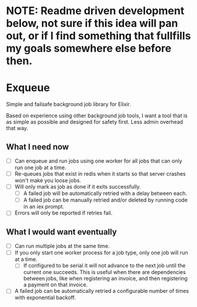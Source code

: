 # NOTE: Readme driven development below, not sure if this idea will pan out, or if I find something that fullfills my goals somewhere else before then.

Exqueue
=======

Simple and failsafe background job library for Elixir.

Based on experience using other background job tools, I want a tool that is as simple as possible and designed for safety first. Less admin overhead that way.

## What I need now

* [ ] Can enqueue and run jobs using one worker for all jobs that can only run one job at a time.
* [ ] Re-queues jobs that exist in redis when it starts so that server crashes won't make you loose jobs.
* [ ] Will only mark as job as done if it exits successfully.
  - [ ] A failed job will be automatically retried with a delay between each.
  - [ ] A failed job can be manually retried and/or deleted by running code in an iex prompt.
* [ ] Errors will only be reported if retries fail.

## What I would want eventually

* [ ] Can run multiple jobs at the same time.
* [ ] If you only start one worker process for a job type, only one job will run at a time.
  - [ ] If configured to be serial it will not advance to the next job until the current one succeeds. This is useful when there are dependencies between jobs, like when registering an invoice, and then registering a payment on that invoice.
* [ ] A failed job can be automatically retried a configurable number of times with exponential backoff.
